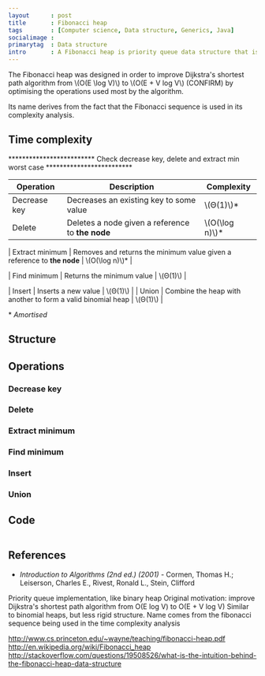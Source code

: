 ```yaml
---
layout      : post
title       : Fibonacci heap
tags        : [Computer science, Data structure, Generics, Java]
socialimage : 
primarytag  : Data structure
intro       : A Fibonacci heap is priority queue data structure that is similar to the binomial heap but with several modifications and a looser structure. The main hallmark of the Fibonacci heap is that it defers 'clean up' operations to be done at a point where they are more convenient, guaranteeing \(&Theta;(1)\) for several operations. Due to these deferred clean up steps, the worst case time complexity of the delete and extract minimum operations is \(O(n)\), however they turn out to be \(O(\log n)\) amortised.
---
```


The Fibonacci heap was designed in order to improve Dijkstra's shortest path algorithm from \\(O(E \log V)\\) to \\(O(E + V log V\\) (CONFIRM) by optimising the operations used most by the algorithm.

Its name derives from the fact that the Fibonacci sequence is used in its complexity analysis.



## Time complexity

************************* Check decrease key, delete and extract min worst case *************************

| Operation       | Description                                                             | Complexity                 |
|-----------------|-------------------------------------------------------------------------|----------------------------|
| Decrease key    | Decreases an existing key to some value                                 | \\(&Theta;(1)\\)\* |
| Delete          | Deletes a node given a reference to **the node**                        | \\(O(\log n)\\)\*  |

| Extract minimum | Removes and returns the minimum value given a reference to **the node** | \\(O(\log n)\\)\*  |

| Find minimum    | Returns the minimum value                                               | \\(&Theta;(1)\\)           |

| Insert          | Inserts a new value                                                     | \\(&Theta;(1)\\)           |
| Union           | Combine the heap with another to form a valid binomial heap             | \\(&Theta;(1)\\)           |

\* *Amortised*




## Structure



## Operations

### Decrease key



### Delete



### Extract minimum



### Find minimum



### Insert



### Union



## Code

<pre class="prettyprint lang-java">
</pre>




## References

* <cite>Introduction to Algorithms (2nd ed.) (2001)</cite> - Cormen, Thomas H.; Leiserson, Charles E., Rivest, Ronald L., Stein, Clifford






Priority queue implementation, like binary heap
Original motivation: improve Dijkstra's shortest path algorithm from O(E log V) to O(E + V log V)
Similar to binomial heaps, but less rigid structure.
Name comes from the fibonacci sequence being used in the time complexity analysis





http://www.cs.princeton.edu/~wayne/teaching/fibonacci-heap.pdf
http://en.wikipedia.org/wiki/Fibonacci_heap
http://stackoverflow.com/questions/19508526/what-is-the-intuition-behind-the-fibonacci-heap-data-structure
